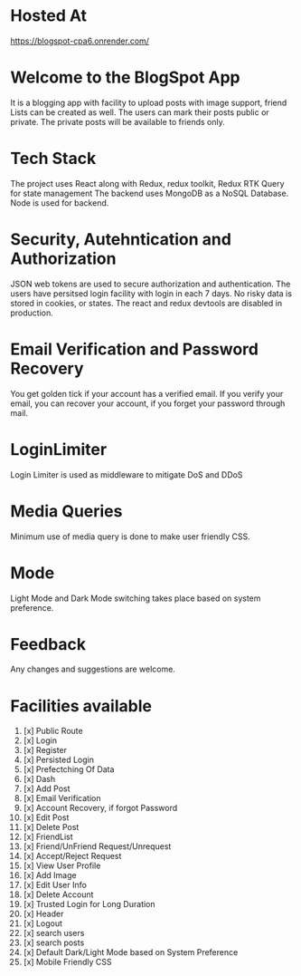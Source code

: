 # Hosted At 
https://blogspot-cpa6.onrender.com/

# Welcome to the BlogSpot App
  It is a blogging app with facility to upload posts with image support, friend Lists can be created as well. 
  The users can mark their posts public or private. The private posts will be available to friends only.



# Tech Stack
  The project uses React along with Redux, redux toolkit, Redux RTK Query for state management
  The backend uses MongoDB as a NoSQL Database.
  Node is used for backend.

# Security, Autehntication and Authorization
JSON web tokens are used to secure authorization and authentication.
The users have persitsed login facility with login in each 7 days.
No risky data is stored in cookies, or states.
The react and redux devtools are disabled in production.

# Email Verification and Password Recovery
You get golden tick if your account has a verified email.
If you verify your email, you can recover your account, if you forget your password through mail.

# LoginLimiter
 Login Limiter is used as middleware to mitigate DoS and DDoS

# Media Queries
 Minimum use of media query is done to make user friendly CSS.
  
# Mode
Light Mode and Dark Mode switching takes place based on system preference.

# Feedback
Any changes and suggestions are welcome.


# Facilities available
1. [x] Public Route
2. [x] Login
3. [x] Register
4. [x] Persisted Login
5. [x] Prefectching Of Data
6. [x] Dash
7. [x] Add Post
8. [x] Email Verification
9. [x] Account Recovery, if forgot Password
10. [x] Edit Post
11. [x] Delete Post
12. [x] FriendList
13. [x] Friend/UnFriend Request/Unrequest
14. [x] Accept/Reject Request
15. [x] View User Profile
16. [x] Add Image
17. [x] Edit User Info
18. [x] Delete Account
19. [x] Trusted Login for Long Duration
20. [x] Header
21. [x] Logout
22. [x] search users
23. [x] search posts
24. [x] Default Dark/Light Mode based on System Preference
25. [x] Mobile Friendly CSS

